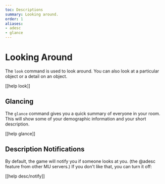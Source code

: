 ```yaml
---
toc: Descriptions
summary: Looking around.
order: 1
aliases:
- adesc
- glance
---
```

# Looking Around

The `look` command is used to look around.  You can also look at a particular object or a detail on an object.

[[help look]]

## Glancing

The `glance` command gives you a quick summary of everyone in your room.  This will show some of your demographic information and your short description.

[[help glance]]

## Description Notifications

By default, the game will notify you if someone looks at you. (the @adesc feature from other MU servers.) If you don't like that, you can turn it off:

[[help desc/notify]]
